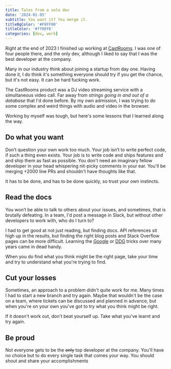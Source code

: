 ```yaml
---
title: Tales from a solo dev
date: '2024-01-05'
subtitle: You want it? You merge it.
titleBgColor: '#F8FF00'
titleColor: '#ff00f6'
categories: [dev, work]
---
```


Right at the end of 2023 I finished up working at [CastRooms](https://castrooms.com/). I was one of four people there, and the only dev, although I liked to say that I was the best developer at the company.

Many in our industry think about joining a startup from day one. Having done it, I do think it's something everyone should try if you get the chance, but it's not easy. It can be hard fucking work.

The CastRooms product was a DJ video streaming service with a simultaneous video call. Far away from _strings going in and out of a database_ that I'd done before. By my own admission, I was trying to do some complex and weird things with audio and video in the browser.

Working by myself was tough, but here's some lessons that I learned along the way.

## Do what you want

Don’t question your own work too much. Your job isn’t to write perfect code, if such a thing even exists. Your job is to write code and ships features and and ship them as fast as possible. You don't need an imaginary fellow developer in your head whispering nit-picky comments in your ear. You'll be merging +2000 line PRs and shouldn't have thoughts like that.

It has to be done, and has to be done quickly, so trust your own instincts.

## Read the docs

You won’t be able to talk to others about your issues, and sometimes, that is brutally defeating. In a team, I'd post a message in Slack, but without other developers to work with, who do I turn to?

I had to get good at not just reading, but finding docs. API references sit high up in the results, but finding the right blog posts and Stack Overflow pages can be more difficult. Learning the [Google](https://www.pcmag.com/how-to/google-search-tips-youll-want-to-learn) or [DDG](https://duckduckgo.com/duckduckgo-help-pages/results/syntax/) tricks over many years came in dead handy.

When you do find what you think might be the right page, take your time and try to understand what you're trying to find.

## Cut your losses

Sometimes, an approach to a problem didn't quite work for me. Many times I had to start a new branch and try again. Maybe that wouldn't be the case on a team, where tickets can be discussed and planned in advance, but when you're on your own you've got to try what you think might be right.

If it doesn't work out, don't beat yourself up. Take what you've learnt and try again.

## Be proud

Not everyone gets to be the ~~only~~ top developer at the company. You'll have no choice but to do every single task that comes your way. You should shout and share your accomplishments
